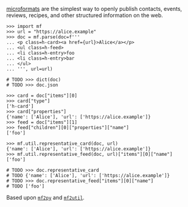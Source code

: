 [microformats][0] are the simplest way to openly publish contacts, events,
reviews, recipes, and other structured information on the web.

    >>> import mf
    >>> url = "https://alice.example"
    >>> doc = mf.parse(doc=f'''
    ... <p class=h-card><a href={url}>Alice</a></p>
    ... <ul class=h-feed>
    ... <li class=h-entry>foo
    ... <li class=h-entry>bar
    ... </ul>
    ... ''', url=url)

    # TODO >>> dict(doc)
    # TODO >>> doc.json

    >>> card = doc["items"][0]
    >>> card["type"]
    ['h-card']
    >>> card["properties"]
    {'name': ['Alice'], 'url': ['https://alice.example']}
    >>> feed = doc["items"][1]
    >>> feed["children"][0]["properties"]["name"]
    ['foo']

    >>> mf.util.representative_card(doc, url)
    {'name': ['Alice'], 'url': ['https://alice.example']}
    >>> mf.util.representative_feed(doc, url)["items"][0]["name"]
    ['foo']

    # TODO >>> doc.representative_card
    # TODO {'name': ['Alice'], 'url': ['https://alice.example']}
    # TODO >>> doc.representative_feed["items"][0]["name"]
    # TODO ['foo']

Based upon [`mf2py`][1] and [`mf2util`][2].

[0]: https://microformats.org/wiki/microformats
[1]: https://github.com/microformats/mf2py
[2]: https://github.com/kylewm/mf2util
